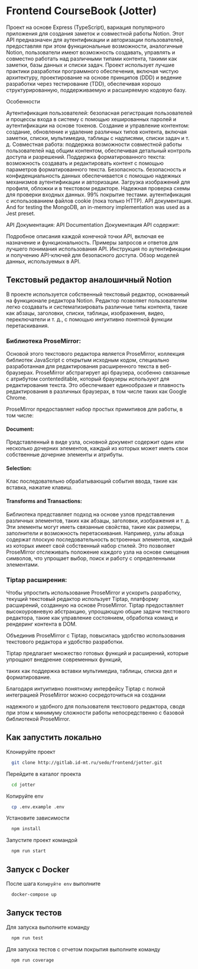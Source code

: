 # Frontend CourseBook (Jotter)
Проект на основе Express (TypeScript), вариация популярного приложения для создания заметок и совместной работы Notion.
Этот API предназначен для аутентификации и авторизации пользователей, предоставляя при этом функциональные возможности,
аналогичные Notion, пользователи имеют возможность создавать, управлять и совместно работать над различными типами
контента, такими как заметки, базы данных и списки задач. Проект использует лучшие практики разработки программного обеспечения,
включая чистую архитектуру, проектирование на основе принципов (DDD) и ведение разработки через тестирование (TDD),
обеспечивая хорошо структурированную, поддерживаемую и расширяемую кодовую базу.

Особенности

Аутентификация пользователей: безопасная регистрация пользователей и процессы входа в систему с помощью хешированных паролей и аутентификации на основе токенов.
Создание и управление контентом: создание, обновление и удаление различных типов контента, включая заметки, списки, мультимедиа, таблицы с надписями, списки задач и т. д.
Совместная работа: поддержка возможности совместной работы пользователей над общим контентом, обеспечивая детальный контроль доступа и разрешений.
Поддержка форматированного текста: возможность создавать и редактировать контент с помощью параметров форматированного текста.
Безопасность. безопасность и конфиденциальность данных обеспечивается с помощью надежных механизмов аутентификации и авторизации.
Загрузка изображений для профиля, обложки и в текстовом редакторе.
Надежная проверка схемы для проверки входных данных.
99% покрытие тестами.
аутентификация с использованием файлов cookie (пока только HTTP).
API документация.
And for testing the MongoDB, an in-memory implementation was used as a Jest preset.

API Документация: API Documentation
Документация API содержит:

Подробное описания каждой конечной точки API, включая ее назначение и функциональность.
Примеры запросов и ответов для лучшего понимания использования API.
Инструкция по аутентификации и получению API-ключей для безопасного доступа.
Обзор моделей данных, используемых в API.

## Текстовый редактор аналошичный Notion

В проекте используется собственный текстовый редактор, основанный на функционале редактора Notion. 
Редактор позволяет пользователям легко создавать и систематизировать различные типы контента, такие как абзацы, 
заголовки, списки, таблицы, изображения, видео, переключатели и т. д., с помощью интуитивно понятной функции перетаскивания.

### Библиотека ProseMirror:

Основой этого текстового редактора является ProseMirror, коллекция библиотек JavaScript с открытым исходным кодом, 
специально разработанная для редактирования расширенного текста в веб-браузерах. 
ProseMirror абстрагирует api браузера, особенно связанные с атрибутом contenteditable, который браузеры используют 
для редактирования текста. Это обеспечивает единообразие и плавность редактирования в различных браузерах, 
в том числе таких как Google Chrome.

ProseMirror предоставляет набор простых примитивов для работы, в том числе:

#### Document: 
Представленный в виде узла, основной документ содержит один или несколько дочерних элементов, 
каждый из которых может иметь свои собственные дочерние элементы и атрибуты.

#### Selection:
Клас последовательно обрабатывающий события ввода, такие как вставка, нажатие клавиш.

#### Transforms and Transactions: 

Библиотека представляет подход на основе узлов представления различных элементов, 
таких как абзацы, заголовки, изображения и т. д. 
Эти элементы могут иметь связанные свойства, такие как размеры, заполнители и возможность перетаскивания. 
Например, узлы абзаца содержат плоскую последовательность встроенных элементов, 
каждый из которых имеет свой собственный набор стилей. 
Это позволяет ProseMirror отслеживать положение каждого узла на основе смещения символов, что упрощает выбор, 
поиск и работу с определенными элементами.

### Tiptap расширения:

Чтобы упростить использование ProseMirror и ускорить разработку, текущий текстовый редактор использует Tiptap, 
платформу расширений, созданную на основе ProseMirror. Tiptap предоставляет высокоуровневую абстракцию, 
упрощающую общие задачи текстового редактора, такие как управление состоянием, обработка команд и рендеринг контента в DOM.

Объединив ProseMirror с Tiptap, повысилась удобство использования текстового редактора и удобство разработки. 

Tiptap предлагает множество готовых функций и расширений, которые упрощают внедрение современных функций, 

таких как поддержка вставки мультимедиа, таблицы, списка дел и форматирование.

Благодаря интуитивно понятному интерфейсу Tiptap с полной интеграцией ProseMirror можно сосредоточиться на создании 

надежного и удобного для пользователя текстового редактора, сводя при этом к минимуму сложности работы непосредственно 
с базовой библиотекой ProseMirror.

## Как запустить локально

Клонируйте проект

```bash
  git clone http://gitlab.id-mt.ru/sedo/frontend/jotter.git
```

Перейдите в каталог проекта

```bash
  cd jotter
```

Копируйте env

```bash
  cp .env.example .env 
```

Установите зависимости

```bash
  npm install
```
Запустите проект командой

```bash
  npm run start
```

## Запуск с Docker

После шага `Копируйте env` выполните

```bash
  docker-compose up
```

## Запуск тестов

Для запуска выполните команду

```bash
  npm run test
```

Для запуска тестов с отчетом покрытия выполните команду

```bash
  npm run coverage
```
